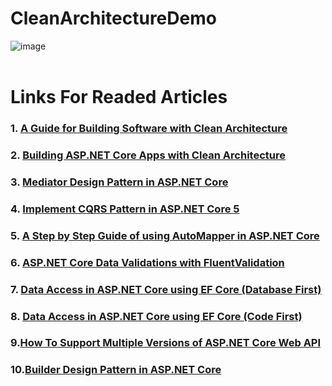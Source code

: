 # CleanArchitectureDemo
![image](https://github.com/alymomdouh/myDotNet7CleanArchitectureDemo/assets/33808080/932189c0-a9ba-4322-a3ce-4635faff9424)
<br/>
<br/>

# Links For Readed Articles 
### 1. [A Guide for Building Software with Clean Architecture](https://www.ezzylearning.net/tutorial/a-guide-for-building-software-with-clean-architecture)
### 2. [Building ASP.NET Core Apps with Clean Architecture](https://www.ezzylearning.net/tutorial/building-asp-net-core-apps-with-clean-architecture)
### 3. [Mediator Design Pattern in ASP.NET Core](https://www.ezzylearning.net/tutorial/mediator-design-pattern-in-asp-net-core)
### 4. [Implement CQRS Pattern in ASP.NET Core 5](https://www.ezzylearning.net/tutorial/implement-cqrs-pattern-in-asp-net-core-5)
### 5. [A Step by Step Guide of using AutoMapper in ASP.NET Core](https://www.ezzylearning.net/tutorial/a-step-by-step-guide-of-using-automapper-in-asp-net-core)
### 6. [ASP.NET Core Data Validations with FluentValidation](https://www.ezzylearning.net/tutorial/asp-net-core-data-validations-with-fluentvalidation)
### 7. [Data Access in ASP.NET Core using EF Core (Database First)](https://www.ezzylearning.net/tutorial/data-access-in-asp-net-core-using-ef-core-database-first)
### 8. [Data Access in ASP.NET Core using EF Core (Code First)](https://www.ezzylearning.net/tutorial/data-access-in-asp-net-core-using-ef-core-code-first)
### 9.[How To Support Multiple Versions of ASP.NET Core Web API](https://www.ezzylearning.net/tutorial/how-to-support-multiple-versions-of-asp-net-core-web-api)
### 10.[Builder Design Pattern in ASP.NET Core](https://www.ezzylearning.net/tutorial/builder-design-pattern-in-asp-net-core)



